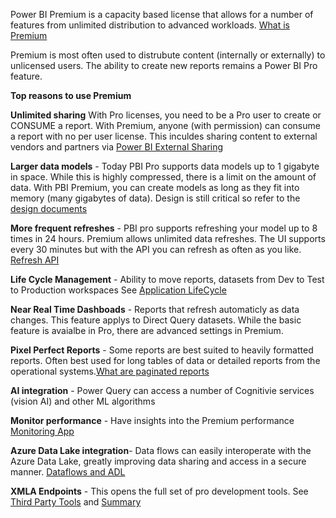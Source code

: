 Power BI Premium is a capacity based license that allows for a number of features from unlimited distribution to advanced workloads.
[What is Premium](https://docs.microsoft.com/en-us/power-bi/admin/service-premium-what-is)

Premium is most often used to distrubute content (internally or externally) to unlicensed users.  The ability to create new reports remains a Power BI Pro feature.  

**Top reasons to use Premium**

**Unlimited sharing** With Pro licenses, you need to be a Pro user to create or CONSUME a report.  With Premium, anyone (with permission) can consume a report with no per user license.  This inculdes sharing content to external vendors and partners via [Power BI External Sharing](https://github.com/wgbrown/PBILearningResources/blob/2ebdf7ac71010e6d05a217bf7b662cc27fd03d7f/Premium/ExternalSharing.md)

**Larger data models** - Today PBI Pro supports data models up to 1 gigabyte in space.  While this is highly compressed, there is a limit on the amount of data. With PBI Premium, you can create models as long as they fit into memory (many gigabytes of data).  Design is still critical so refer to the [design documents](https://github.com/wgbrown/PBILearningResources/blob/main/Data%20Modeling/Modeling.md)  

**More frequent refreshes** - PBI pro supports refreshing your model up to 8 times in 24 hours.  Premium allows unlimited data refreshes.  The UI supports every 30 minutes but with the API you can refresh as often as you like.  [Refresh API](https://powerbi.microsoft.com/en-us/blog/announcing-data-refresh-apis-in-the-power-bi-service/) 

**Life Cycle Management** - Ability to move reports, datasets from Dev to Test to Production workspaces  See [Application LifeCycle](https://github.com/wgbrown/PBILearningResources/blob/main/DataEngineer/PowerBI.md)

**Near Real Time Dashboads** - Reports that refresh automaticly as data changes.  This feature applys to Direct Query datasets.  While the basic feature is avaialbe in Pro, there are advanced settings in Premium.  

**Pixel Perfect Reports** -  Some reports are best suited to heavily formatted reports.  Often best used for long tables of data or detailed reports from the operational systems.[What are paginated reports](https://docs.microsoft.com/en-us/power-bi/paginated-reports/paginated-reports-report-builder-power-bi) 

**AI integration** - Power Query can access a number of Cognitivie services (vision AI) and other ML algorithms

**Monitor performance** - Have insights into the Premium performance [Monitoring App](https://docs.microsoft.com/en-us/power-bi/admin/service-premium-gen2-metrics-app)

**Azure Data Lake integration**- Data flows can easily interoperate with the Azure Data Lake, greatly improving data sharing and access in a secure manner.  [Dataflows and ADL](https://powerbi.microsoft.com/en-us/blog/power-bi-dataflows-and-azure-data-lake-storage-gen2-integration-preview/) 

**XMLA Endpoints** - This opens the full set of pro development tools. See [Third Party Tools](https://github.com/wgbrown/PBILearningResources/blob/main/DataEngineer/PowerBI.md) and [Summary](https://powerbi.microsoft.com/en-us/blog/power-bi-open-platform-connectivity-with-xmla-endpoints-public-preview/) 

